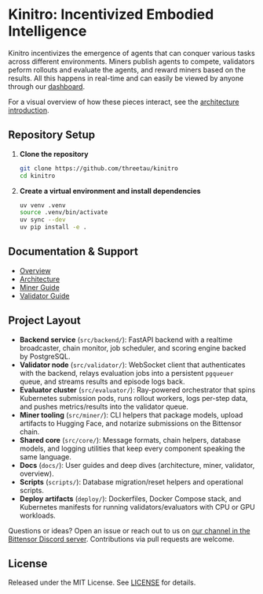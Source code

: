 # Kinitro: Incentivized Embodied Intelligence

Kinitro incentivizes the emergence of agents that can conquer various tasks across different environments. Miners publish agents to compete, validators peform rollouts and evaluate the agents, and reward miners based on the results. All this happens in real-time and can easily be viewed by anyone through our [dashboard](https://kinitro.ai/dashboard).



For a visual overview of how these pieces interact, see the [architecture introduction](docs/architecture/introduction.md).

## Repository Setup
1. **Clone the repository**
   ```bash
   git clone https://github.com/threetau/kinitro
   cd kinitro
   ```
2. **Create a virtual environment and install dependencies**
   ```bash
   uv venv .venv
   source .venv/bin/activate
   uv sync --dev
   uv pip install -e .
   ```

## Documentation & Support
- [Overview](https://kinitro.ai/docs/overview)
- [Architecture](https://kinitro.ai/docs/architecture/introduction)
- [Miner Guide](https://kinitro.ai/docs/miner)
- [Validator Guide](https://kinitro.ai/docs/validator)

## Project Layout
- **Backend service** (`src/backend/`): FastAPI backend with a realtime broadcaster, chain monitor, job scheduler, and scoring engine backed by PostgreSQL.
- **Validator node** (`src/validator/`): WebSocket client that authenticates with the backend, relays evaluation jobs into a persistent `pgqueuer` queue, and streams results and episode logs back.
- **Evaluator cluster** (`src/evaluator/`): Ray-powered orchestrator that spins Kubernetes submission pods, runs rollout workers, logs per-step data, and pushes metrics/results into the validator queue.
- **Miner tooling** (`src/miner/`): CLI helpers that package models, upload artifacts to Hugging Face, and notarize submissions on the Bittensor chain.
- **Shared core** (`src/core/`): Message formats, chain helpers, database models, and logging utilities that keep every component speaking the same language.
- **Docs** (`docs/`): User guides and deep dives (architecture, miner, validator, overview).
- **Scripts** (`scripts/`): Database migration/reset helpers and operational scripts.
- **Deploy artifacts** (`deploy/`): Dockerfiles, Docker Compose stack, and Kubernetes manifests for running validators/evaluators with CPU or GPU workloads.

Questions or ideas? Open an issue or reach out to us on [our channel in the Bittensor Discord server](https://discord.gg/96SdmpeMqG). Contributions via pull requests are welcome.

## License
Released under the MIT License. See [LICENSE](LICENSE) for details.
